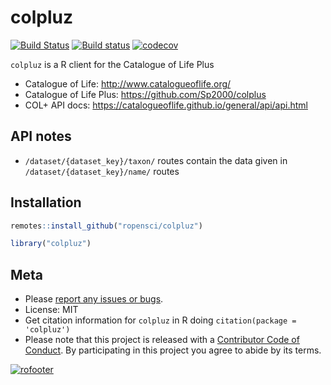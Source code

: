 colpluz
=======



<!-- README.md is generated from README.Rmd. Please edit that file -->

[![Build Status](https://travis-ci.com/ropensci/colpluz.svg?branch=master)](https://travis-ci.com/ropensci/colpluz)
[![Build status](https://ci.appveyor.com/api/projects/status/wybrsqmo4kp75a96?svg=true)](https://ci.appveyor.com/project/sckott/colpluz)
[![codecov](https://codecov.io/gh/ropensci/colpluz/branch/master/graph/badge.svg)](https://codecov.io/gh/ropensci/colpluz)

`colpluz` is a R client for the Catalogue of Life Plus

* Catalogue of Life: http://www.catalogueoflife.org/
* Catalogue of Life Plus: https://github.com/Sp2000/colplus
* COL+ API docs: https://catalogueoflife.github.io/general/api/api.html

## API notes

* `/dataset/{dataset_key}/taxon/` routes contain the data given in `/dataset/{dataset_key}/name/` routes

## Installation


```r
remotes::install_github("ropensci/colpluz")
```


```r
library("colpluz")
```

## Meta

* Please [report any issues or bugs](https://github.com/ropensci/colpluz/issues).
* License: MIT
* Get citation information for `colpluz` in R doing `citation(package = 'colpluz')`
* Please note that this project is released with a [Contributor Code of Conduct][coc].
By participating in this project you agree to abide by its terms.

[![rofooter](https://ropensci.org/public_images/github_footer.png)](https://ropensci.org)

[coc]: https://github.com/ropensci/colpluz/blob/master/CODE_OF_CONDUCT.md
